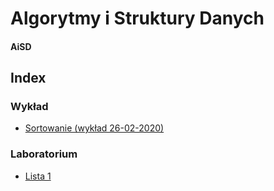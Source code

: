 # Algorytmy i Struktury Danych
#### AiSD

## Index

  ### Wykład
  - [Sortowanie (wykład 26-02-2020)](sortowanie.md)
  
  ### Laboratorium
  - [Lista 1](lab/lista-1/readme.md)
